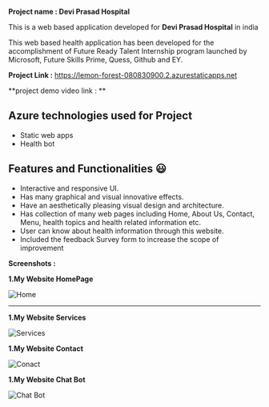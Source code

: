 **Project name  : Devi Prasad Hospital**

This is a web based application developed for **Devi Prasad Hospital** in india

This web based health application has been developed for the accomplishment of Future Ready Talent Internship program launched by Microsoft, Future Skills Prime, Quess, Github and EY.


**Project Link :** https://lemon-forest-080830900.2.azurestaticapps.net

**project demo video link : **

## Azure technologies used for Project

- Static web apps
- Health bot

## Features and Functionalities 😃

- Interactive and responsive UI.
- Has many graphical and visual innovative effects.
- Have an aesthetically pleasing visual design and architecture.
- Has collection of many web pages including Home, About Us, Contact, Menu, health topics and health related information etc.
- User can know about health information through this website.
- Included the feedback Survey form to increase the scope of improvement 

**Screenshots :**

**1.My Website HomePage**

![Home](https://user-images.githubusercontent.com/110979904/203506442-d0220f9c-2fc1-409e-a262-6629c676e84c.PNG)

----------------------------------------------------------------------------------------------------------------------------
**1.My Website Services**

![Services](https://user-images.githubusercontent.com/110979904/203506675-f032c58c-d942-42cf-8703-43b56853d25e.PNG)

**1.My Website Contact**

![Conact](https://user-images.githubusercontent.com/110979904/203506778-88c5b803-0e1c-4402-8a66-f2513b5d4c66.PNG)

**1.My Website Chat Bot**

![Chat Bot](https://user-images.githubusercontent.com/110979904/203507249-eb2bfb9a-116d-495a-8a46-f352d9220852.PNG)

